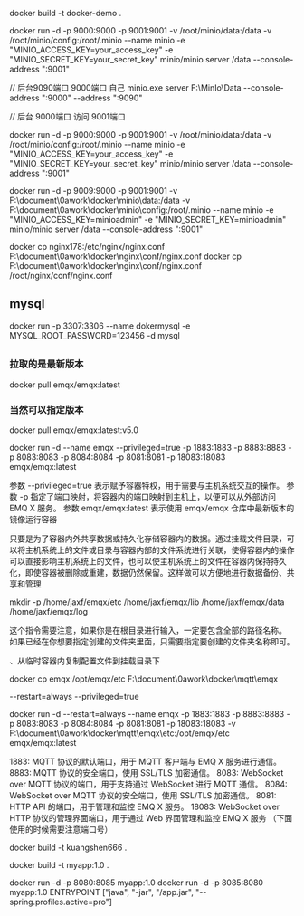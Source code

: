<!--
 * @Date: 2024-08-12 17:21:16
 * @LastEditors: likai 2806699104@qq.com
 * @FilePath: \html-test\public\Docker\md\win.md
 * @Description: Do not edit
-->
docker build -t docker-demo .


docker run -d -p 9000:9000 -p 9001:9001 -v /root/minio/data:/data -v /root/minio/config:/root/.minio --name minio -e "MINIO_ACCESS_KEY=your_access_key" -e "MINIO_SECRET_KEY=your_secret_key" minio/minio server /data --console-address ":9001"



// 后台9090端口 9000端口
自己 minio.exe server F:\MinIo\Data --console-address ":9000" --address ":9090"

// 后台 9000端口 访问 9001端口

docker run -d -p 9000:9000 -p 9001:9001 -v /root/minio/data:/data -v /root/minio/config:/root/.minio --name minio -e "MINIO_ACCESS_KEY=your_access_key" -e "MINIO_SECRET_KEY=your_secret_key" minio/minio server /data --console-address ":9001"


docker run -d -p 9009:9000 -p 9001:9001 -v F:\document\0awork\docker\minio\data:/data -v F:\document\0awork\docker\minio\config:/root/.minio --name minio -e "MINIO_ACCESS_KEY=minioadmin" -e "MINIO_SECRET_KEY=minioadmin" minio/minio server /data --console-address ":9001"

 docker cp nginx178:/etc/nginx/nginx.conf F:\document\0awork\docker\nginx\conf/nginx.conf
 docker cp F:\document\0awork\docker\nginx\conf/nginx.conf /root/nginx/conf/nginx.conf
## mysql 
docker run -p 3307:3306 --name dokermysql -e MYSQL_ROOT_PASSWORD=123456 -d mysql


##
### 拉取的是最新版本
docker pull emqx/emqx:latest
### 当然可以指定版本
docker pull emqx/emqx:latest:v5.0


docker run -d --name emqx --privileged=true -p 1883:1883 -p 8883:8883 -p 8083:8083 -p 8084:8084 -p 8081:8081 -p 18083:18083  emqx/emqx:latest

参数 --privileged=true 表示赋予容器特权，用于需要与主机系统交互的操作。
参数 -p 指定了端口映射，将容器内的端口映射到主机上，以便可以从外部访问 EMQ X 服务。
参数 emqx/emqx:latest 表示使用 emqx/emqx 仓库中最新版本的镜像运行容器


只要是为了容器内外共享数据或持久化存储容器内的数据。通过挂载文件目录，可以将主机系统上的文件或目录与容器内部的文件系统进行关联，使得容器内的操作可以直接影响主机系统上的文件，也可以使主机系统上的文件在容器内保持持久化，即使容器被删除或重建，数据仍然保留。这样做可以方便地进行数据备份、共享和管理

mkdir -p /home/jaxf/emqx/etc /home/jaxf/emqx/lib /home/jaxf/emqx/data /home/jaxf/emqx/log

这个指令需要注意，如果你是在根目录进行输入，一定要包含全部的路径名称。
如果已经在你想要指定创建的文件夹里面，只需要指定要创建的文件夹名称即可。


、从临时容器内复制配置文件到挂载目录下

docker cp emqx:/opt/emqx/etc F:\document\0awork\docker\mqtt\emqx



--restart=always  --privileged=true

docker run -d --restart=always --name emqx -p 1883:1883 -p 8883:8883 -p 8083:8083 -p 8084:8084 -p 8081:8081 -p 18083:18083 -v F:\document\0awork\docker\mqtt\emqx\etc:/opt/emqx/etc emqx/emqx:latest


1883: MQTT 协议的默认端口，用于 MQTT 客户端与 EMQ X 服务进行通信。
8883: MQTT 协议的安全端口，使用 SSL/TLS 加密通信。
8083: WebSocket over MQTT 协议的端口，用于支持通过 WebSocket 进行 MQTT 通信。
8084: WebSocket over MQTT 协议的安全端口，使用 SSL/TLS 加密通信。
8081: HTTP API 的端口，用于管理和监控 EMQ X 服务。
18083: WebSocket over HTTP 协议的管理界面端口，用于通过 Web 界面管理和监控 EMQ X 服务
（下面使用的时候需要注意端口号）

docker build -t kuangshen666 .


docker build -t myapp:1.0 .

docker run -d -p 8080:8085 myapp:1.0
docker run -d -p 8085:8080 myapp:1.0
ENTRYPOINT ["java", "-jar", "/app.jar", "--spring.profiles.active=pro"]